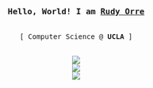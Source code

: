 <h3 align="center"><samp>Hello, World! I am <b><a rel="nofollow noopener noreferrer" target="_blank" href="https://rudyorre.com">Rudy Orre</a></b></samp></h3>
<p align="center"><br>
  <samp>
    [ Computer Science @ <b>UCLA</b> ] <br>
  </samp>
</p>
<p align="center"><br>
  <samp>
    <a href="https://rudyorre.com">
    <img src="https://img.shields.io/badge/rudyorre.com-%23D14836.svg?&style=flat&&logoColor=white" href="rudyorre@ucla.edu"> <br>
    <a href="https://www.linkedin.com/in/rudyorre/">
    <img src="https://img.shields.io/badge/Rudy Orre-%230077B5.svg?&style=flat&logo=linkedin&logoColor=white"></a>  <br>
    <a  href="https://www.instagram.com/rudyorre/">
    <img src="https://img.shields.io/badge/@rudyorre_-%23E4405F.svg?&style=flat&logo=instagram&logoColor=white"></a>
    

  </samp>
</p>



<br>
<samp>
  <p align="center">
  </p>
</samp>
